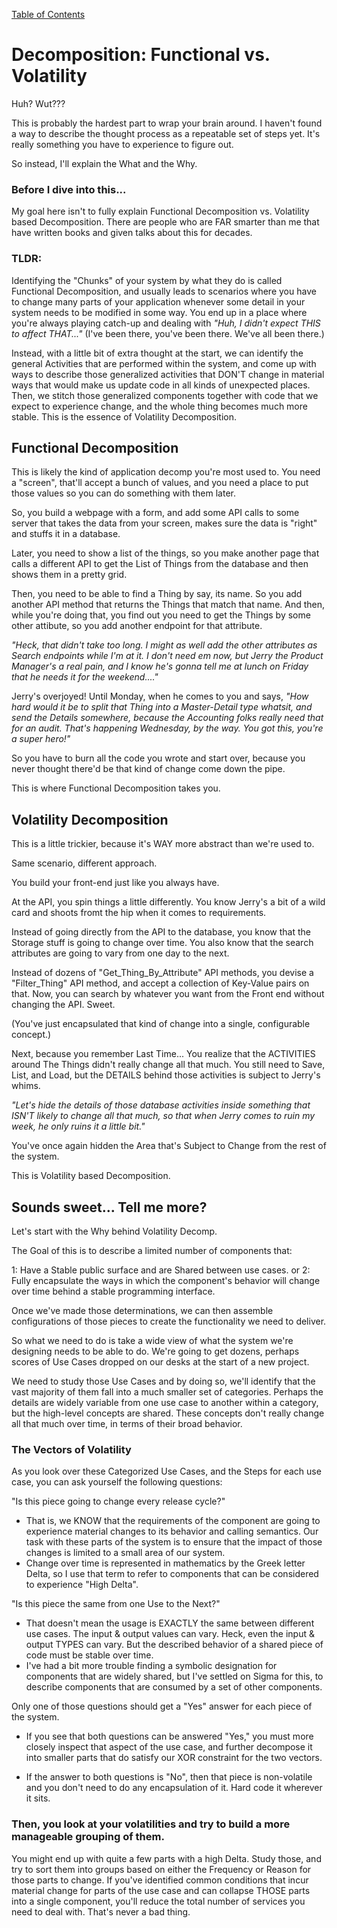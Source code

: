 [Table of Contents](./_ToC.md)
# Decomposition: Functional vs. Volatility

Huh?  Wut???  

This is probably the hardest part to wrap your brain around.  I haven't found a way to describe the thought process as a repeatable set of steps yet.  It's really something you have to experience to figure out.  

So instead, I'll explain the What and the Why.

### Before I dive into this...
My goal here isn't to fully explain Functional Decomposition vs. Volatility based Decomposition.  There are people who are FAR smarter than me that have written books and given talks about this for decades.  

### TLDR:
Identifying the "Chunks" of your system by what they do is called Functional Decomposition, and usually leads to scenarios where you have to change many parts of your application whenever some detail in your system needs to be modified in some way.  You end up in a place where you're always playing catch-up and dealing with *"Huh, I didn't expect THIS to affect THAT..."*  (I've been there, you've been there.  We've all been there.)

Instead, with a little bit of extra thought at the start, we can identify the general Activities that are performed within the system, and come up with ways to describe those generalized activities that DON'T change in material ways that would make us update code in all kinds of unexpected places.  Then, we stitch those generalized components together with code that we expect to experience change, and the whole thing becomes much more stable.  This is the essence of Volatility Decomposition.

## Functional Decomposition  
This is likely the kind of application decomp you're most used to.  You need a "screen", that'll accept a bunch of values, and you need a place to put those values so you can do something with them later.  

So, you build a webpage with a form, and add some API calls to some server that takes the data from your screen, makes sure the data is "right" and stuffs it in a database.  

Later, you need to show a list of the things, so you make another page that calls a different API to get the List of Things from the database and then shows them in a pretty grid.  

Then, you need to be able to find a Thing by say, its name.  So you add another API method that returns the Things that match that name.  And then, while you're doing that, you find out you need to get the Things by some other attibute, so you add another endpoint for that attribute.  

*"Heck, that didn't take too long.  I might as well add the other attributes as Search endpoints while I'm at it.  I don't need em now, but Jerry the Product Manager's a real pain, and I know he's gonna tell me at lunch on Friday that he needs it for the weekend...."*

Jerry's overjoyed!  Until Monday, when he comes to you and says, *"How hard would it be to split that Thing into a Master-Detail type whatsit, and send the Details somewhere, because the Accounting folks really need that for an audit.  That's happening Wednesday, by the way.  You got this, you're a super hero!"*

So you have to burn all the code you wrote and start over, because you never thought there'd be that kind of change come down the pipe.

This is where Functional Decomposition takes you.

## Volatility Decomposition
This is a little trickier, because it's WAY more abstract than we're used to.

Same scenario, different approach.

You build your front-end just like you always have.

At the API, you spin things a little differently.  You know Jerry's a bit of a wild card and shoots fromt the hip when it comes to requirements.

Instead of going directly from the API to the database, you know that the Storage stuff is going to change over time.  You also know that the search attributes are going to vary from one day to the next.

Instead of dozens of "Get_Thing_By_Attribute" API methods, you devise a "Filter_Thing" API method, and accept a collection of Key-Value pairs on that.  Now, you can search by whatever you want from the Front end without changing the API.  Sweet.

(You've just encapsulated that kind of change into a single, configurable concept.)

Next, because you remember Last Time... You realize that the ACTIVITIES around The Things didn't really change all that much.  You still need to Save, List, and Load, but the DETAILS behind those activities is subject to Jerry's whims.  

*"Let's hide the details of those database activities inside  something that ISN'T likely to change all that much, so that when Jerry comes to ruin my week, he only ruins it a little bit."*

You've once again hidden the Area that's Subject to Change from the rest of the system.

This is Volatility based Decomposition.

## Sounds sweet... Tell me more?
Let's start with the Why behind Volatility Decomp.

The Goal of this is to describe a limited number of components that:

1:  Have a Stable public surface and are Shared between use cases.
or
2:  Fully encapsulate the ways in which the component's behavior will change over time behind a stable programming interface.

Once we've made those determinations, we can then assemble configurations of those pieces to create the functionality we need to deliver.

So what we need to do is take a wide view of what the system we're designing needs to be able to do.  We're going to get dozens, perhaps scores of Use Cases dropped on our desks at the start of a new project.

We need to study those Use Cases and by doing so, we'll identify that the vast majority of them fall into a much smaller set of categories.  Perhaps the details are widely variable from one use case to another within a category, but the high-level concepts are shared. These concepts don't really change all that much over time, in terms of their broad behavior.

### The Vectors of Volatility
As you look over these Categorized Use Cases, and the Steps for each use case, you can ask yourself the following questions:

"Is this piece going to change every release cycle?"
  - That is, we KNOW that the requirements of the component are going to experience material changes to its behavior and calling semantics.  Our task with these parts of the system is to ensure that the impact of those changes is limited to a small area of our system.  
  - Change over time is represented in mathematics by the Greek letter Delta, so I use that term to refer to components that can be considered to experience "High Delta".

"Is this piece the same from one Use to the Next?"
  - That doesn't mean the usage is EXACTLY the same between different use cases.  The input & output values can vary.  Heck, even the input & output TYPES can vary.  But the described behavior of a shared piece of code must be stable over time.  
  - I've had a bit more trouble finding a symbolic designation for components that are widely shared, but I've settled on Sigma for this, to describe components that are consumed by a set of other components.

Only one of those questions should get a "Yes" answer for each piece of the system.

 - If you see that both questions can be answered "Yes," you must more closely inspect that aspect of the use case, and further decompose it into smaller parts that do satisfy our XOR constraint for the two vectors.

 - If the answer to both questions is "No", then that piece is non-volatile and you don't need to do any encapsulation of it.  Hard code it wherever it sits.

 ### Then, you look at your volatilities and try to build a more manageable grouping of them.
 You might end up with quite a few parts with a high Delta.  Study those, and try to sort them into groups based on either the Frequency or Reason for those parts to change.  If you've identified common conditions that incur material change for  parts of the use case and can collapse THOSE parts into a single component, you'll reduce the total number of services you need to deal with.  That's never a bad thing.
